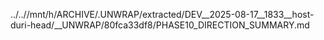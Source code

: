 ../..//mnt/h/ARCHIVE/.UNWRAP/extracted/DEV__2025-08-17__1833__host-duri-head/__UNWRAP/80fca33df8/PHASE10_DIRECTION_SUMMARY.md